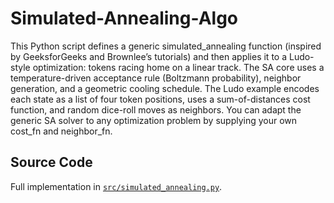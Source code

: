 # Simulated-Annealing-Algo
This Python script defines a generic simulated_annealing function (inspired by GeeksforGeeks and Brownlee’s tutorials) and then applies it to a Ludo-style optimization: tokens racing home on a linear track. The SA core uses a temperature-driven acceptance rule (Boltzmann probability), neighbor generation, and a geometric cooling schedule. The Ludo example encodes each state as a list of four token positions, uses a sum-of-distances cost function, and random dice-roll moves as neighbors. You can adapt the generic SA solver to any optimization problem by supplying your own cost_fn and neighbor_fn.
## Source Code

Full implementation in [`src/simulated_annealing.py`](src/simulated_annealing.py).
